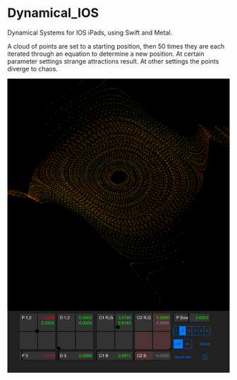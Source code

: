 # Dynamical_IOS
Dynamical Systems for IOS iPads, using Swift and Metal.

A cloud of points are set to a starting position,
then 50 times they are each iterated through an equation to determine a new position.
At certain parameter settings strange attractions result.
At other settings the points diverge to chaos.

![Screenshot](screenshot.png)

